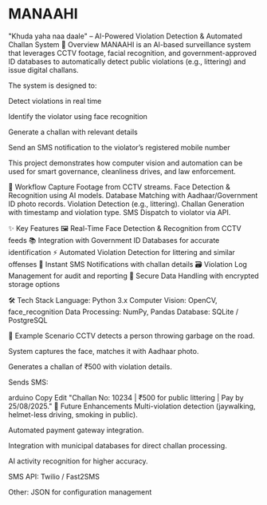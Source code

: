 # MANAAHI
"Khuda yaha naa daale" – AI-Powered Violation Detection & Automated Challan System
📖 Overview
MANAAHI is an AI-based surveillance system that leverages CCTV footage, facial recognition, and government-approved ID databases to automatically detect public violations (e.g., littering) and issue digital challans.

The system is designed to:

Detect violations in real time

Identify the violator using face recognition

Generate a challan with relevant details

Send an SMS notification to the violator’s registered mobile number

This project demonstrates how computer vision and automation can be used for smart governance, cleanliness drives, and law enforcement.

🔄 Workflow
Capture Footage from CCTV streams.
Face Detection & Recognition using AI models.
Database Matching with Aadhaar/Government ID photo records.
Violation Detection (e.g., littering).
Challan Generation with timestamp and violation type.
SMS Dispatch to violator via API.

✨ Key Features
🖼 Real-Time Face Detection & Recognition from CCTV feeds
📚 Integration with Government ID Databases for accurate identification
⚡ Automated Violation Detection for littering and similar offenses
📩 Instant SMS Notifications with challan details
🗃 Violation Log Management for audit and reporting
🔐 Secure Data Handling with encrypted storage options

🛠 Tech Stack
Language: Python 3.x
Computer Vision: OpenCV, face_recognition
Data Processing: NumPy, Pandas
Database: SQLite / PostgreSQL

📌 Example Scenario
CCTV detects a person throwing garbage on the road.

System captures the face, matches it with Aadhaar photo.

Generates a challan of ₹500 with violation details.

Sends SMS:

arduino
Copy
Edit
"Challan No: 10234 | ₹500 for public littering | Pay by 25/08/2025."
🔮 Future Enhancements
Multi-violation detection (jaywalking, helmet-less driving, smoking in public).

Automated payment gateway integration.

Integration with municipal databases for direct challan processing.

AI activity recognition for higher accuracy.



SMS API: Twilio / Fast2SMS

Other: JSON for configuration management
